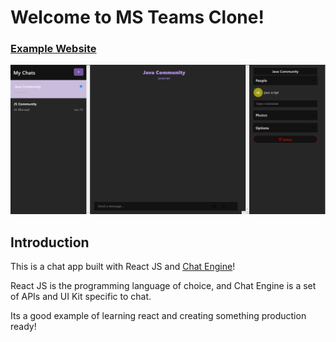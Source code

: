 # Welcome to MS Teams Clone!

### [Example Website](https://chat-app-javascript.netlify.app/)

![Teams Build with Chat Engine](public/chatpage.png)

## Introduction

This is a chat app built with React JS and [Chat Engine](https://chatengine.io)!

React JS is the programming language of choice, and Chat Engine is a set of APIs and UI Kit specific to chat.

Its a good example of learning react and creating something production ready!
